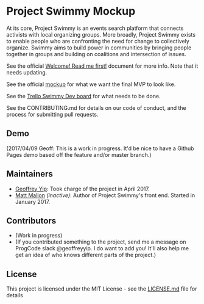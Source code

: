 # Project Swimmy Mockup

At its core, Project Swimmy is an events search platform that connects activists with local organizing groups. More broadly, Project Swimmy exists to enable people who are confronting the need for change to collectively organize. Swimmy aims to build power in communities by bringing people together in groups and building on coalitions and intersection of issues.

See the official [Welcome! Read me first!](https://docs.google.com/document/d/1bXptxf_nos7lHOdOp-WEWSGkk7VjPxMzH8dKodZyodc/)  document for more info. Note that it needs updating.

See the official [mockup](http://bedi.work/swimmy/) for what we want the final MVP to look like.

See the [Trello Swimmy Dev board](https://trello.com/b/UeMUEmNh/swimmy-dev-board) for what needs to be done.

See the CONTRIBUTING.md for details on our code of conduct, and the process for submitting pull requests.

## Demo

(2017/04/09 Geoff: This is a work in progress. It'd be nice to have a Github Pages demo based off the feature and/or master branch.)

## Maintainers

* [Geoffrey Yip](https://github.com/geoffreyyip): Took charge of the project in April 2017.
* [Matt Mallon](https://github.com/mattmallon) *(inactive)*: Author of Project Swimmy's front end. Started in January 2017.

## Contributors

* (Work in progress)
* (If you contributed something to the project, send me a message on ProgCode slack @geoffreyyip. I do want to add you! It'll also help me get an idea of who knows different parts of the project.)

## License

This project is licensed under the MIT License - see the [LICENSE.md](LICENSE.md) file for details

